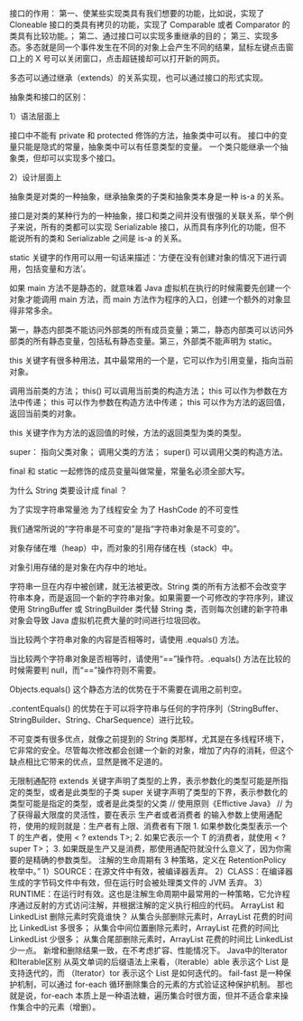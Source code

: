 接口的作用：
第一、使某些实现类具有我们想要的功能，比如说，实现了 Cloneable 接口的类具有拷贝的功能，实现了 Comparable 或者 Comparator 的类具有比较功能。；
第二、通过接口可以实现多重继承的目的；
第三、实现多态。多态就是同一个事件发生在不同的对象上会产生不同的结果，鼠标左键点击窗口上的 X 号可以关闭窗口，点击超链接却可以打开新的网页。

多态可以通过继承（extends）的关系实现，也可以通过接口的形式实现。

抽象类和接口的区别：


1）语法层面上

接口中不能有 private 和 protected 修饰的方法，抽象类中可以有。
接口中的变量只能是隐式的常量，抽象类中可以有任意类型的变量。
一个类只能继承一个抽象类，但却可以实现多个接口。


2）设计层面上

抽象类是对类的一种抽象，继承抽象类的子类和抽象类本身是一种 is-a 的关系。

接口是对类的某种行为的一种抽象，接口和类之间并没有很强的关联关系，举个例子来说，所有的类都可以实现 Serializable 接口，从而具有序列化的功能，但不能说所有的类和 Serializable 之间是 is-a 的关系。

static 关键字的作用可以用一句话来描述：‘方便在没有创建对象的情况下进行调用，包括变量和方法’。

如果 main 方法不是静态的，就意味着 Java 虚拟机在执行的时候需要先创建一个对象才能调用 main 方法，而 main 方法作为程序的入口，创建一个额外的对象显得非常多余。

第一，静态内部类不能访问外部类的所有成员变量；第二，静态内部类可以访问外部类的所有静态变量，包括私有静态变量。第三，外部类不能声明为 static。

this 关键字有很多种用法，其中最常用的一个是，它可以作为引用变量，指向当前对象。

调用当前类的方法；
this() 可以调用当前类的构造方法；
this 可以作为参数在方法中传递；
this 可以作为参数在构造方法中传递；
this 可以作为方法的返回值，返回当前类的对象。

this 关键字作为方法的返回值的时候，方法的返回类型为类的类型。

super：
指向父类对象；
调用父类的方法；
super() 可以调用父类的构造方法。

final 和 static 一起修饰的成员变量叫做常量，常量名必须全部大写。

为什么 String 类要设计成 final ？

为了实现字符串常量池
为了线程安全
为了 HashCode 的不可变性

我们通常所说的“字符串是不可变的”是指“字符串对象是不可变的”。

对象存储在堆（heap）中，而对象的引用存储在栈（stack）中。


对象引用存储的是对象在内存中的地址。

字符串一旦在内存中被创建，就无法被更改。String 类的所有方法都不会改变字符串本身，而是返回一个新的字符串对象。如果需要一个可修改的字符序列，建议使用 StringBuffer 或 StringBuilder 类代替 String 类，否则每次创建的新字符串对象会导致 Java 虚拟机花费大量的时间进行垃圾回收。

当比较两个字符串对象的内容是否相等时，请使用 .equals() 方法。

当比较两个字符串对象是否相等时，请使用“==”操作符。.equals() 方法在比较的时候需要判 null，而“==”操作符则不需要。

Objects.equals() 这个静态方法的优势在于不需要在调用之前判空。

.contentEquals() 的优势在于可以将字符串与任何的字符序列（StringBuffer、StringBuilder、String、CharSequence）进行比较。

不可变类有很多优点，就像之前提到的 String 类那样，尤其是在多线程环境下，它非常的安全。尽管每次修改都会创建一个新的对象，增加了内存的消耗，但这个缺点相比它带来的优点，显然是微不足道的。


<?> 无限制通配符
<? extends E> extends 关键字声明了类型的上界，表示参数化的类型可能是所指定的类型，或者是此类型的子类
<? super E> super 关键字声明了类型的下界，表示参数化的类型可能是指定的类型，或者是此类型的父类

// 使用原则《Effictive Java》
// 为了获得最大限度的灵活性，要在表示 生产者或者消费者 的输入参数上使用通配符，使用的规则就是：生产者有上限、消费者有下限
1. 如果参数化类型表示一个 T 的生产者，使用 < ? extends T>;
2. 如果它表示一个 T 的消费者，就使用 < ? super T>；
3. 如果既是生产又是消费，那使用通配符就没什么意义了，因为你需要的是精确的参数类型。

注解的生命周期有 3 种策略，定义在 RetentionPolicy 枚举中。”

1）SOURCE：在源文件中有效，被编译器丢弃。

2）CLASS：在编译器生成的字节码文件中有效，但在运行时会被处理类文件的 JVM 丢弃。

3）RUNTIME：在运行时有效。这也是注解生命周期中最常用的一种策略，它允许程序通过反射的方式访问注解，并根据注解的定义执行相应的代码。

ArrayList 和 LinkedList 删除元素时究竟谁快？

从集合头部删除元素时，ArrayList 花费的时间比 LinkedList 多很多；

从集合中间位置删除元素时，ArrayList 花费的时间比 LinkedList 少很多；

从集合尾部删除元素时，ArrayList 花费的时间比 LinkedList 少一点。

新增和删除结果一致，在不考虑扩容、性能情况下。

Java中的Iterator和Iterable区别
从英文单词的后缀语法上来看，（Iterable）able 表示这个 List 是支持迭代的，而 （Iterator）tor 表示这个 List 是如何迭代的。

fail-fast 是一种保护机制，可以通过 for-each 循环删除集合的元素的方式验证这种保护机制。

那也就是说，for-each 本质上是一种语法糖，遍历集合时很方面，但并不适合拿来操作集合中的元素（增删）。